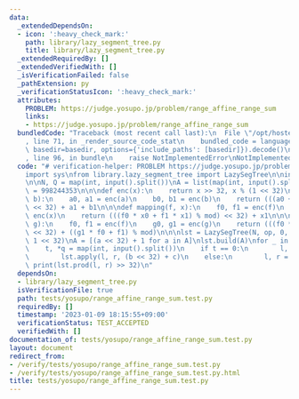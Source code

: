 ```yaml
---
data:
  _extendedDependsOn:
  - icon: ':heavy_check_mark:'
    path: library/lazy_segment_tree.py
    title: library/lazy_segment_tree.py
  _extendedRequiredBy: []
  _extendedVerifiedWith: []
  _isVerificationFailed: false
  _pathExtension: py
  _verificationStatusIcon: ':heavy_check_mark:'
  attributes:
    PROBLEM: https://judge.yosupo.jp/problem/range_affine_range_sum
    links:
    - https://judge.yosupo.jp/problem/range_affine_range_sum
  bundledCode: "Traceback (most recent call last):\n  File \"/opt/hostedtoolcache/PyPy/3.7.13/x64/site-packages/onlinejudge_verify/documentation/build.py\"\
    , line 71, in _render_source_code_stat\n    bundled_code = language.bundle(stat.path,\
    \ basedir=basedir, options={'include_paths': [basedir]}).decode()\n  File \"/opt/hostedtoolcache/PyPy/3.7.13/x64/site-packages/onlinejudge_verify/languages/python.py\"\
    , line 96, in bundle\n    raise NotImplementedError\nNotImplementedError\n"
  code: "# verification-helper: PROBLEM https://judge.yosupo.jp/problem/range_affine_range_sum\n\
    import sys\nfrom library.lazy_segment_tree import LazySegTree\n\ninput = sys.stdin.readline\n\
    \n\nN, Q = map(int, input().split())\nA = list(map(int, input().split()))\nmod\
    \ = 998244353\n\n\ndef enc(x):\n    return x >> 32, x % (1 << 32)\n\n\ndef op(a,\
    \ b):\n    a0, a1 = enc(a)\n    b0, b1 = enc(b)\n    return (((a0 + b0) % mod)\
    \ << 32) + a1 + b1\n\n\ndef mapping(f, x):\n    f0, f1 = enc(f)\n    x0, x1 =\
    \ enc(x)\n    return (((f0 * x0 + f1 * x1) % mod) << 32) + x1\n\n\ndef composition(f,\
    \ g):\n    f0, f1 = enc(f)\n    g0, g1 = enc(g)\n    return (((f0 * g0) % mod)\
    \ << 32) + ((g1 * f0 + f1) % mod)\n\n\nlst = LazySegTree(N, op, 0, mapping, composition,\
    \ 1 << 32)\nA = [(a << 32) + 1 for a in A]\nlst.build(A)\nfor _ in range(Q):\n\
    \    t, *q = map(int, input().split())\n    if t == 0:\n        l, r, b, c = q\n\
    \        lst.apply(l, r, (b << 32) + c)\n    else:\n        l, r = q\n       \
    \ print(lst.prod(l, r) >> 32)\n"
  dependsOn:
  - library/lazy_segment_tree.py
  isVerificationFile: true
  path: tests/yosupo/range_affine_range_sum.test.py
  requiredBy: []
  timestamp: '2023-01-09 18:15:55+09:00'
  verificationStatus: TEST_ACCEPTED
  verifiedWith: []
documentation_of: tests/yosupo/range_affine_range_sum.test.py
layout: document
redirect_from:
- /verify/tests/yosupo/range_affine_range_sum.test.py
- /verify/tests/yosupo/range_affine_range_sum.test.py.html
title: tests/yosupo/range_affine_range_sum.test.py
---
```

